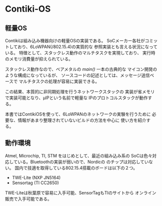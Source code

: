 Contiki-OS
==========


軽量OS
-------

Contikiは組み込み機器向けの軽量OSの実装である。
SoCメーカー各社がコミットしており、6LoWPAN(/802.15.4)の実質的な
参照実装とも言える状況になっている。
特徴として、スタックレス動作のマルチタスクを実現しており、
実行時のメモリ消費量が抑えられている。

スタックレス動作なので、ベアメタルの _main()_ 一本の古典的な
マイコン開発のような構成になっているが、
ソースコードの記述としては、メッセージ送信ベースで
マルチタスクの処理が容易に実装できる。

この結果、本質的に非同期処理を行うネットワークスタックの
実装が省メモリで実装可能となり、μIPという名前で軽量な
IPのプロトコルスタックが動作する。

本書ではContikiOSを使って、6LoWPANのネットワークの実験を行うために
必要な、情報があまり整理されていないビルドの方法を中心に
使い方を紹介する。

動作環境
--------

Atmel, Microchip, TI, STM をはじめとして、最近の組み込み系の
SoCは色々対応している。Bluetoothの実装が弱いので、Nordicの
のチップは対応していない。
国内で技適を取得している802.15.4搭載のボードは以下の２つ。

* TWE-Lite (NXP JN5164)
* Sensortag (TI CC2650)

TWE-Liteは秋葉原で容易に入手可能、SensorTagもTIのサイトから
オンライン販売で入手可能である。
